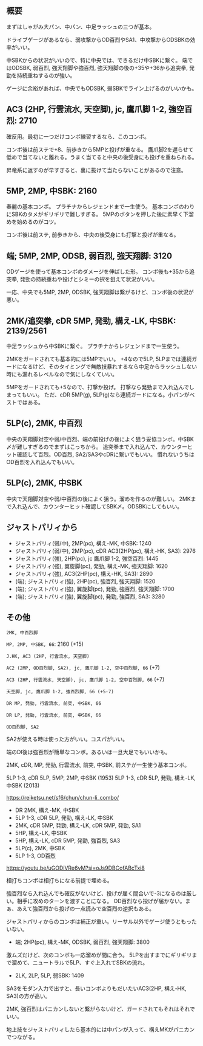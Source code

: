 ## 概要

まずはしゃがみ大パン、中パン、中足ラッシュの三つが基本。

ドライブゲージがあるなら、弱攻撃からOD百烈やSA1、中攻撃からODSBKの効率がいい。

中SBKからの状況がいいので、特に中央では、できるだけ中SBKに繋ぐ。
端ではODSBK, 弱百烈, 強天翔脚や強百烈, 強天翔脚の後の+35や+36から追突拳, 発勁を持続重ねするのが強い。

ゲージに余裕があれば、中央でもODSBK, 弱SBKでライン上げるのがいいかも。

## AC3 (2HP, 行雲流水, 天空脚), jc, 鷹爪脚 1-2, 強空百烈: 2710

確反用。最初に一つだけコンボ練習するなら、このコンボ。

コンボ後は前ステで+8、前歩きから5MPと投げが重なる。
鷹爪脚2を遅らせて低めで当てないと離れる。うまく当てると中央の後受身にも投げを重ねられる。

昇竜系に返すのが早すぎると、裏に抜けて当たらないことがあるので注意。

## 5MP, 2MP, 中SBK: 2160

春麗の基本コンボ。
プラチナからレジェンドまで一生使う。
基本コンボのわりにSBKのタメがギリギリで難しすぎる。
5MPのボタンを押した後に素早く下溜めを始めるのがコツ。

コンボ後は前ステ, 前歩きから、中央の後受身にも打撃と投げが重なる。

## 端; 5MP, 2MP, ODSB, 弱百烈, 強天翔脚: 3120

ODゲージを使って基本コンボのダメージを伸ばした形。
コンボ後も+35から追突拳, 発勁の持続重ねや投げとシミーの択を狙えて状況がいい。

一応、中央でも5MP, 2MP, ODSBK, 強天翔脚は繋がるけど、コンボ後の状況が悪い。

## 2MK/追突拳, cDR 5MP, 発勁, 構え-LK, 中SBK: 2139/2561

中足ラッシュから中SBKに繋ぐ。
プラチナからレジェンドまで一生使う。

2MKをガードされても基本的には5MPでいい。
+4なので5LP, 5LPまでは連続ガードになるけど、そのタイミングで無敵技暴れするなら中足からラッシュしない時にも漏れるレベルなので気にしなくていい。

5MPをガードされても+5なので、打撃か投げ。
打撃なら発勁まで入れ込んでしまってもいい。
ただ、cDR 5MP(g), 5LP(g)なら連続ガードになる。小パンがベストではある。

## 5LP(c), 2MK, 中百烈

中央の天翔脚対空や弱/中百烈、端の前投げの後によく狙う妥協コンボ。中SBK〆が難しすぎるのでまずはこっちから。
追突拳まで入れ込んで、カウンターヒット確認して百烈。OD百烈, SA2/SA3やcDRに繋いでもいい。
慣れないうちはOD百烈を入れ込んでもいい。

## 5LP(c), 2MK, 中SBK

中央で天翔脚対空や弱/中百烈の後によく狙う。溜めを作るのが難しい。
2MKまで入れ込んで、カウンターヒット確認してSBK〆。ODSBKにしてもいい。

## ジャストパリィから

- ジャストパリィ(弱/中), 2MP(pc), 構え-MK, 中SBK: 1240
- ジャストパリィ(弱/中), 2MP(pc), cDR AC3(2HP(pc), 構え-HK, SA3): 2976
- ジャストパリィ(強), 2HP(pc), jc 鷹爪脚 1-2, 強空百烈: 1445
- ジャストパリィ(強), 翼旋脚(pc), 発勁, 構え-MK, 強天翔脚: 1620
- ジャストパリィ(強), AC3(2HP(pc), 構え-HK, SA3): 2890
- (端); ジャストパリィ(強), 2HP(pc), 強百烈, 強天翔脚: 1520
- (端); ジャストパリィ(強), 翼旋脚(pc), 発勁, 強百烈, 強天翔脚: 1700
- (端); ジャストパリィ(強), 翼旋脚(pc), 発勁, 強百烈, SA3: 3280

## その他

`2MK, 中百烈脚`

`MP, 2MP, 中SBK, 66`: 2160 (+15)

`J.HK, AC3 (2HP, 行雲流水, 天空脚)`

`AC2 (2MP, OD百烈脚, SA2), jc, 鷹爪脚 1-2, 空中百烈脚, 66` (+7)

`AC3 (2HP, 行雲流水, 天空脚), jc, 鷹爪脚 1-2, 空中百烈脚, 66` (+7)

`天空脚, jc, 鷹爪脚 1-2, 強百烈脚, 66 (+5-7)`

`DR MP, 発勁, 行雲流水, 前突, 中SBK, 66`

`DR LP, 発勁, 行雲流水, 前突, 中SBK, 66`

`OD百烈脚, SA2`

SA2が使える時は使った方がいい。コスパがいい。

端のDI後は強百烈が簡単なコンボ。あるいは一旦大足でもいいかも。

2MK, cDR, MP, 発勁, 行雲流水, 前突, 中SBK, 前ステが一生使う基本コンボ。

5LP 1-3, cDR 5LP, 5MP, 2MP, 中SBK (1953)
5LP 1-3, cDR 5LP, 発勁, 構え-LK, 中SBK (2013)

https://reiketsu.net/sf6/chun/chun-li_combo/

- DR 2MK, 構え-MK, 中SBK
- 5LP 1-3, cDR 5LP, 発勁, 構え-LK, 中SBK
- 2MK, cDR 5MP, 発勁, 構え-LK, cDR 5MP, 発勁, SA1
- 5HP, 構え-LK, 中SBK
- 5HP, 構え-LK, cDR 5MP, 発勁, 強百烈, SA3
- 5LP(c), 2MK, 中SBK
- 5LP 1-3, OD百烈

https://youtu.be/uGODiVRe6vM?si=oJs9DBCofABcTxi8

相打ちコンボは相打ちになる前提で埋める。

強百烈なら入れ込んでも確反がないけど、投げが届く間合いで-3になるのは厳しい。相手に攻めのターンを渡すことになる。
OD百烈なら投げが届かない。まぁ、あえて強百烈から投げの一点読みで空百烈の逆択もある。

ジャストパリィからのコンボは補正が重い。リーサル以外でゲージ使うともったいない。

- 端; 2HP(pc), 構え-MK, ODSBK, 弱百烈, 強天翔脚: 3800

激ムズだけど、次のコンボも一応溜めが間に合う。
5LPを出すまでにギリギリまで溜めて、ニュートラルで5LP、すぐ上入れてSBKの流れ。

- 2LK, 2LP, 5LP, 弱SBK: 1409

SA3をモダン入力で出すと、長いコンボよりもだいたいAC3(2HP, 構え-HK, SA3)の方が高い。

2MK, 強百烈はパニカンしないと繋がらないけど、ガードされてもそれはそれでいい。

地上技をジャストパリィしたら基本的には中パンが入って、構えMKがパニカンでつながる。
